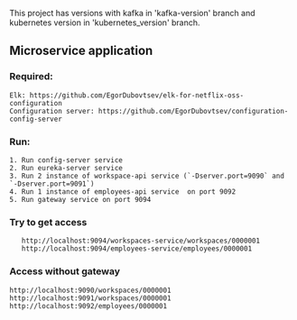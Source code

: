 This project has versions with kafka in 'kafka-version' branch and kubernetes version in 'kubernetes_version' branch.

## Microservice application

### Required:
    Elk: https://github.com/EgorDubovtsev/elk-for-netflix-oss-configuration
    Configuration server: https://github.com/EgorDubovtsev/configuration-config-server
### Run:
    1. Run config-server service
    2. Run eureka-server service 
    3. Run 2 instance of workspace-api service (`-Dserver.port=9090` and `-Dserver.port=9091`)
    4. Run 1 instance of employees-api service  on port 9092
    5. Run gateway service on port 9094
### Try to get access 
 ```
    http://localhost:9094/workspaces-service/workspaces/0000001
    http://localhost:9094/employees-service/employees/0000001
```
### Access without gateway

```
http://localhost:9090/workspaces/0000001
http://localhost:9091/workspaces/0000001
http://localhost:9092/employees/0000001
```
